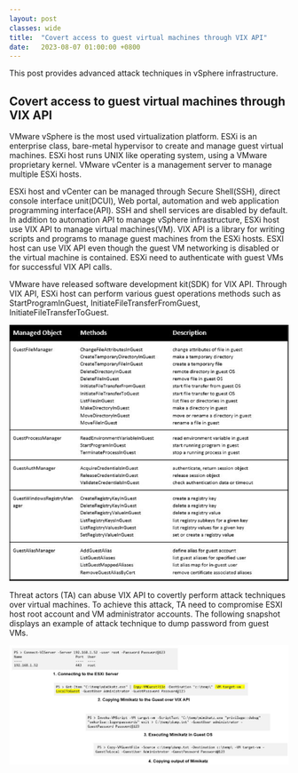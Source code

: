 ```yaml
---
layout: post
classes: wide
title:  "Covert access to guest virtual machines through VIX API"
date:   2023-08-07 01:00:00 +0800
--- 
```

This post provides advanced attack techniques in vSphere infrastructure.

 
## Covert access to guest virtual machines through VIX API

VMware vSphere is the most used virtualization platform. ESXi is an enterprise class, bare-metal hypervisor to create and manage guest virtual machines. ESXi host runs UNIX like operating system, using a VMware proprietary kernel. VMware vCenter is a 
management server to manage multiple ESXi hosts.

ESXi host and vCenter can be managed through Secure Shell(SSH), direct console interface unit(DCUI), Web portal, automation and web application programming interface(API). SSH and shell services are disabled by default. In addition to automation API to manage vSphere infrastructure, ESXi host use VIX API to manage virtual machines(VM). VIX API is a library for writing scripts and programs to manage guest machines from the ESXi hosts. ESXI host can use VIX API even though the guest VM networking is disabled or the virtual machine is contained. ESXi need to authenticate with guest VMs for successful VIX API calls.

VMware have released software development kit(SDK) for VIX API. Through VIX API, ESXi host can perform various guest operations methods such as StartProgramInGuest, InitiateFileTransferFromGuest, InitiateFileTransferToGuest.

![Guest_Operations](/image/esxi/guestops.jpg)

Threat actors (TA) can abuse VIX API to covertly perform attack techniques over virtual machines. To achieve this attack, TA need to compromise ESXI host root account and VM administrator accounts. The following snapshot displays an example of attack technique to dump password from guest VMs.

![VIXAPI_Attacks](/image/esxi/vixattack.jpg)
